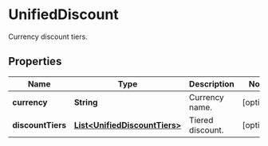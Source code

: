 
# UnifiedDiscount

Currency discount tiers.

## Properties

Name | Type | Description | Notes
------------ | ------------- | ------------- | -------------
**currency** | **String** | Currency name. |  [optional]
**discountTiers** | [**List&lt;UnifiedDiscountTiers&gt;**](UnifiedDiscountTiers.md) | Tiered discount. |  [optional]

